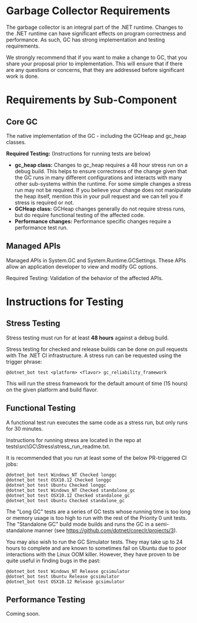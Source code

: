 Garbage Collector Requirements
==============================

The garbage collector is an integral part of the .NET runtime.  Changes to the .NET runtime can have significant effects on program correctness and performance.  As such, GC has strong implementation and testing requirements.

We strongly recommend that if you want to make a change to GC, that you share your proposal prior to implementation.  This will ensure that if there are any questions or concerns, that they are addressed before significant work is done.

# Requirements by Sub-Component #

## Core GC ##
The native implementation of the GC - including the GCHeap and gc_heap classes.

**Required Testing:** (Instructions for running tests are below)

- **gc_heap class:** Changes to gc_heap requires a 48 hour stress run on a debug build.  This helps to ensure correctness of the change given that the GC runs in many different configurations and interacts with many other sub-systems within the runtime.  For some simple changes a stress run may not be required.  If you believe your change does not manipulate the heap itself, mention this in your pull request and we can tell you if stress is required or not.
- **GCHeap class:**  GCHeap changes generally do not require stress runs, but do require functional testing of the affected code.
- **Performance changes:** Performance specific changes require a performance test run.

## Managed APIs ##
Managed APIs in System.GC and System.Runtime.GCSettings.  These APIs allow an application developer to view and modify GC options.

Required Testing: Validation of the behavior of the affected APIs.

# Instructions for Testing #

## Stress Testing ##
Stress testing must run for at least **48 hours** against a debug build.

Stress testing for checked and release builds can be done on pull requests with The .NET CI infrastructure.
A stress run can be requested using the trigger phrase:

```
@dotnet_bot test <platform> <flavor> gc_reliability_framework
```

This will run the stress framework for the default amount of time (15 hours) on the given platform and build flavor.

## Functional Testing ##
A functional test run executes the same code as a stress run, but only runs for 30 minutes.

Instructions for running stress are located in the repo at tests\src\GC\Stress\stress_run_readme.txt.

It is recommended that you run at least some of the below PR-triggered CI jobs:

```
@dotnet_bot test Windows_NT Checked longgc
@dotnet_bot test OSX10.12 Checked longgc
@dotnet_bot test Ubuntu Checked longgc
@dotnet_bot test Windows_NT Checked standalone_gc
@dotnet_bot test OSX10.12 Checked standalone_gc
@dotnet_bot test Ubuntu Checked standalone_gc
```

The "Long GC" tests are a series of GC tests whose running time is too long or memory usage is too high to run with
the rest of the Priority 0 unit tests. The "Standalone GC" build mode builds and runs the GC in a semi-standalone manner
(see https://github.com/dotnet/coreclr/projects/3).

You may also wish to run the GC Simulator tests. They may take up to 24 hours to complete and are known to sometimes fail on Ubuntu
due to poor interactions with the Linux OOM killer. However, they have proven to be quite useful in finding bugs in the past:

```
@dotnet_bot test Windows_NT Release gcsimulator
@dotnet_bot test Ubuntu Release gcsimulator
@dotnet_bot test OSX10.12 Release gcsimulator
```

## Performance Testing ##
Coming soon.
